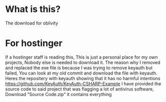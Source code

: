 # What is this?
The download for oblivity

# For hostinger
If a hostinger staff is reading this, This is just a personal place for my own projects, Nobody else is needed to download it.
The reason why I removed and replaced the exe file is because I was trying to remove keyauth but failed, You can look at my old commit and download the file with keyauth.
Heres the repositery with keyauth showing that it has no harmful intentions https://github.com/KeyAuth/KeyAuth-CSHARP-Example
I have provided the source code to said project that was flagging a lot of antivirus software, Download "Source Code.zip" it contains everything
